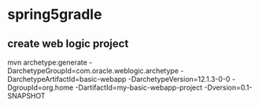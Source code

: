 # spring5gradle

## create web logic project

mvn archetype:generate -DarchetypeGroupId=com.oracle.weblogic.archetype -DarchetypeArtifactId=basic-webapp -DarchetypeVersion=12.1.3-0-0 -DgroupId=org.home -DartifactId=my-basic-webapp-project -Dversion=0.1-SNAPSHOT